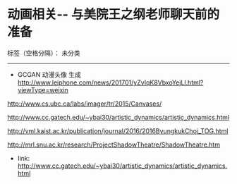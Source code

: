 # 动画相关-- 与美院王之纲老师聊天前的准备

标签（空格分隔）： 未分类

---
- GCGAN 动漫头像 生成
http://www.leiphone.com/news/201701/yZvIqK8VbxoYejLl.html?viewType=weixin

http://www.cs.ubc.ca/labs/imager/tr/2015/Canvases/

http://www.cc.gatech.edu/~ybai30/artistic_dynamics/artistic_dynamics.html

http://vml.kaist.ac.kr/publication/journal/2016/2016ByungkukChoi_TOG.html

http://mrl.snu.ac.kr/research/ProjectShadowTheatre/ShadowTheatre.htm





- link: http://www.cc.gatech.edu/~ybai30/artistic_dynamics/artistic_dynamics.html

